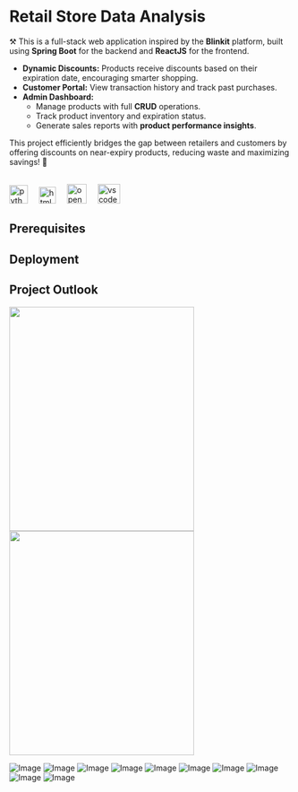 # Retail Store Data Analysis
⚒️ This is a full-stack web application inspired by the **Blinkit** platform, built using **Spring Boot** for the backend and **ReactJS** for the frontend.  

- **Dynamic Discounts:** Products receive discounts based on their expiration date, encouraging smarter shopping.  
- **Customer Portal:** View transaction history and track past purchases.  
- **Admin Dashboard:**  
  - Manage products with full **CRUD** operations.  
  - Track product inventory and expiration status.  
  - Generate sales reports with **product performance insights**.  

This project efficiently bridges the gap between retailers and customers by offering discounts on near-expiry products, reducing waste and maximizing savings! 🚀<br>

<br><img src="https://upload.wikimedia.org/wikipedia/commons/thumb/7/79/Spring_Boot.svg/1200px-Spring_Boot.svg.png" height="33" alt="python logo"  />
<img width="12" />
<img src="https://cdn4.iconfinder.com/data/icons/logos-3/600/React.js_logo-512.png" height="30" alt="html5 logo"  />
<img width="12" />
<img src="https://encrypted-tbn0.gstatic.com/images?q=tbn:ANd9GcT-TB9d5YXwtKhv4NWbpeTBVveYvcxu9gMJng&s" height="35" alt="open cv" />
<img width="12" />
<img src="https://encrypted-tbn0.gstatic.com/images?q=tbn:ANd9GcQUqWsYIhbDZ0sceZ8ft3WUJg9H38TQs-4LTw&s" height="35" width="40" alt="vscode logo"  />
<img width="12" />

## Prerequisites

## Deployment

## Project Outlook


<img src="https://github.com/user-attachments/assets/dab121ee-49f3-4bb5-8a46-4518dc660996" width="330" height="400"/>
<img src="https://github.com/user-attachments/assets/cc5f895e-523a-49f4-9331-0e62526ee514" width="330" height="400"/>

![Image](https://github.com/user-attachments/assets/844e4841-a8af-4bf5-b287-5cf9f87d0284)
![Image](https://github.com/user-attachments/assets/15bd2697-dfde-47fd-8be6-259c958fb9a9)
![Image](https://github.com/user-attachments/assets/d51e8375-094c-4601-9d9f-f0e2eb74bdb3)
![Image](https://github.com/user-attachments/assets/9bb3eea5-f420-4ccb-a3d6-035957217e83)
![Image](https://github.com/user-attachments/assets/e27fd04e-13e6-484e-a1eb-adf1c99b8d19)
![Image](https://github.com/user-attachments/assets/01142547-e932-47eb-a0fb-93ea11da0616)
![Image](https://github.com/user-attachments/assets/aa12de85-dc27-41e7-ae95-f324d5d89a2a)
![Image](https://github.com/user-attachments/assets/87b8da6d-b089-4e73-baad-9047a38470d5)
![Image](https://github.com/user-attachments/assets/0b41085d-2ce5-4cc6-9db6-237483659281)
![Image](https://github.com/user-attachments/assets/a56b76f4-a871-4fdf-ac6d-678a1c3e4a21)
